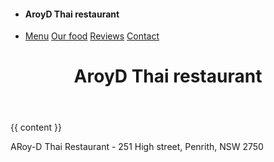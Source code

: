 <!doctype html>
<html lang="en">
<head>

<title>{{ site.title }}</title>
<meta charset="UTF-8">
<meta name="viewport" content="width=device-width, initial-scale=1">
<link rel="stylesheet" href="http://www.w3schools.com/lib/w3.css">
<link rel="stylesheet" href="{{ site.url }}/assets/aroyd.css">
<link rel="stylesheet" href="{{ site.url }}/assets/font-awesome/css/font-awesome.min.css">
<script src="{{ site.url }}/assets/jquery-3.1.1.min.js"></script>

<body>

<!-- Navbar (sit on top) -->
<div class="w3-top">
  <ul class="w3-navbar w3-white w3-wide w3-padding-8 w3-card-2">
    <li>
      <h4 class="w3-margin-left">AroyD Thai restaurant</h4>
    </li>
    <!-- Right-sided navbar links. Hide them on small screens -->
    <li class="w3-right w3-hide-small">
      <a href="#menu" class="w3-left" onclick="$('#menuModal').show();">Menu</a>
      <a href="#food" class="w3-left">Our food</a>
	  <a href="#reviews" class="w3-left">Reviews</a>
      <a href="#contact" class="w3-left w3-margin-right">Contact</a>
    </li>
  </ul>
</div>

<!-- Header -->
<header class="w3-display-container w3-content w3-wide" style="max-width:1600px;min-width:500px" id="home">
  <div class="w3-display-bottomleft w3-padding-xlarge w3-opacity">
    <h1 class="w3-xxlarge">AroyD Thai restaurant</h1>
  </div>
</header>

<!-- Page content -->
{{ content }}

<!-- Footer -->

<!-- Footer -->
<footer class="w3-center w3-light-grey w3-padding-12">
  <p><i class="fa fa-copyright" aria-hidden="true"></i> ARoy-D Thai Restaurant - 251 High street, Penrith, NSW 2750</p>
</footer>


</body>

</html>
